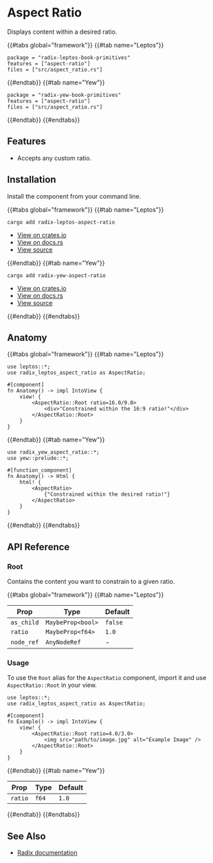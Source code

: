 
# Aspect Ratio

Displays content within a desired ratio.

{{#tabs global="framework"}}
{{#tab name="Leptos"}}

```toml,trunk
package = "radix-leptos-book-primitives"
features = ["aspect-ratio"]
files = ["src/aspect_ratio.rs"]
```

{{#endtab}}
{{#tab name="Yew"}}

```toml,trunk
package = "radix-yew-book-primitives"
features = ["aspect-ratio"]
files = ["src/aspect_ratio.rs"]
```

{{#endtab}}
{{#endtabs}}

## Features

- Accepts any custom ratio.

## Installation

Install the component from your command line.

{{#tabs global="framework"}}
{{#tab name="Leptos"}}

```shell
cargo add radix-leptos-aspect-ratio
```

- [View on crates.io](https://crates.io/crates/radix-leptos-aspect-ratio)
- [View on docs.rs](https://docs.rs/radix-leptos-aspect-ratio/latest/radix_leptos_aspect_ratio/)
- [View source](https://github.com/RustForWeb/radix/tree/main/packages/primitives/leptos/aspect-ratio)

{{#endtab}}
{{#tab name="Yew"}}

```shell
cargo add radix-yew-aspect-ratio
```

- [View on crates.io](https://crates.io/crates/radix-yew-aspect-ratio)
- [View on docs.rs](https://docs.rs/radix-yew-aspect-ratio/latest/radix_yew_aspect_ratio/)
- [View source](https://github.com/RustForWeb/radix/tree/main/packages/primitives/yew/aspect-ratio)

{{#endtab}}
{{#endtabs}}

## Anatomy

{{#tabs global="framework"}}
{{#tab name="Leptos"}}

```rust,ignore
use leptos::*;
use radix_leptos_aspect_ratio as AspectRatio;

#[component]
fn Anatomy() -> impl IntoView {
    view! {
        <AspectRatio::Root ratio=16.0/9.0>
            <div>"Constrained within the 16:9 ratio!"</div>
        </AspectRatio::Root>
    }
}
```

{{#endtab}}
{{#tab name="Yew"}}

```rust,ignore
use radix_yew_aspect_ratio::*;
use yew::prelude::*;

#[function_component]
fn Anatomy() -> Html {
    html! {
        <AspectRatio>
            {"Constrained within the desired ratio!"}
        </AspectRatio>
    }
}
```

{{#endtab}}
{{#endtabs}}

## API Reference

### Root

Contains the content you want to constrain to a given ratio.

{{#tabs global="framework"}}
{{#tab name="Leptos"}}

| Prop       | Type              | Default |
| ---------- | ----------------- | ------- |
| `as_child` | `MaybeProp<bool>` | `false` |
| `ratio`    | `MaybeProp<f64>`  | `1.0`   |
| `node_ref` | `AnyNodeRef`      | -       |

### Usage

To use the `Root` alias for the `AspectRatio` component, import it and use `AspectRatio::Root` in your view.

```rust,ignore
use leptos::*;
use radix_leptos_aspect_ratio as AspectRatio;

#[component]
fn Example() -> impl IntoView {
    view! {
        <AspectRatio::Root ratio=4.0/3.0>
            <img src="path/to/image.jpg" alt="Example Image" />
        </AspectRatio::Root>
    }
}
```

{{#endtab}}
{{#tab name="Yew"}}

<!-- TODO: Add or update Yew-specific props if needed -->

| Prop    | Type  | Default |
| ------- | ----- | ------- |
| `ratio` | `f64` | `1.0`   |

{{#endtab}}
{{#endtabs}}

## See Also

- [Radix documentation](https://www.radix-ui.com/primitives/docs/components/aspect-ratio)
